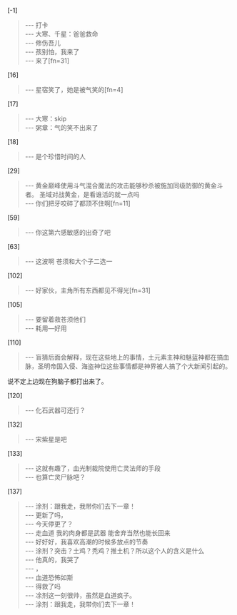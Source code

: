 
[-1] 
>--- 打卡<br>
>--- 大寒、千星：爸爸救命<br>
>--- 修伤吾儿<br>
>--- 孩别怕，我来了<br>
>--- 来了[fn=31]<br>

[16] 
>--- 星宿笑了，她是被气笑的[fn=4]<br>

[17] 
>--- 大寒：skip<br>
>--- 粥章：气的笑不出来了<br>

[18] 
>--- 是个珍惜时间的人<br>

[29] 
>--- 黄金巅峰使用斗气混合魔法的攻击能够秒杀被施加同级防御的黄金斗者。
圣域对战黄金，是看谁活的就一点吗<br>
>--- 你们把牙咬碎了都顶不住啊[fn=11]<br>

[59] 
>--- 你这第六感敏感的出奇了吧<br>

[63] 
>--- 这波啊 苍须和大个子二选一<br>

[102] 
>--- 好家伙，主角所有东西都见不得光[fn=31]<br>

[105] 
>--- 要留着救苍须他们<br>
>--- 耗用—好用<br>

[110] 
>--- 盲猜后面会解释，现在这些地上的事情，土元素主神和魅蓝神都在搞血脉，圣明帝国入侵、海盗神位这些事情都是神界被人搞了个大新闻引起的。

说不定上边现在狗脑子都打出来了。<br>

[120] 
>--- 化石武器可还行？<br>

[132] 
>--- 宋紫星是吧<br>

[133] 
>--- 这就有趣了，血光制裁院使用亡灵法师的手段<br>
>--- 也算亡灵尸脉吧？<br>

[137] 
>--- 涂剂：跟我走，我带你们去下一章！<br>
>--- 更新了吗，<br>
>--- 今天停更了？<br>
>--- 走血道 我的肉身都是武器 能舍弃当然也能长回来<br>
>--- 好好好，我喜欢高潮的时候多放点的节奏<br>
>--- 涂剂？突击？土鸡？秃鸡？推土机？所以这个人的含义是什么<br>
>--- 他真的，我哭了<br>
>--- ，<br>
>--- 血道恐怖如斯<br>
>--- 得救了吗<br>
>--- 凃剂这一刻很帅，虽然是血道疯子。<br>
>--- 涂剂：跟我走，我带你们去下一章！<br>
